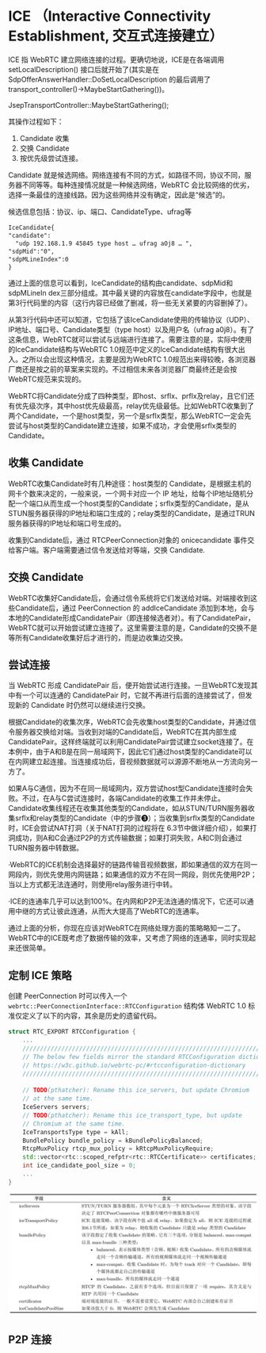 # ICE （Interactive Connectivity Establishment, 交互式连接建立）

ICE 指 WebRTC 建立网络连接的过程。更确切地说，ICE是在各端调用setLocalDescription() 接口后就开始了(其实是在 SdpOfferAnswerHandler::DoSetLocalDescription 的最后调用了 transport_controller()->MaybeStartGathering())。

JsepTransportController::MaybeStartGathering();


其操作过程如下：

1. Candidate 收集
2. 交换 Candidate
3. 按优先级尝试连接。

Candidate 就是候选网络。网络连接有不同的方式，如路径不同，协议不同，服务器不同等等。每种连接情况就是一种候选网络，WebRTC 会比较网络的优劣，选择一条最佳的连接线路。因为这些网络并没有确定，因此是“候选”的。

候选信息包括：协议、ip、端口、CandidateType、ufrag等

```
IceCandidate{
"candidate":
  "udp 192.168.1.9 45845 type host … ufrag aOj8 … ",
"sdpMid":"0",
"sdpMLineIndex":0
}
```

通过上面的信息可以看到，IceCandidate的结构由candidate、sdpMid和sdpMLineIn dex三部分组成。其中最关键的内容放在candidate字段中，也就是第3行代码里的内容（这行内容已经做了删减，将一些无关紧要的内容删掉了）。

从第3行代码中还可以知道，它包括了该IceCandidate使用的传输协议（UDP）、IP地址、端口号、Candidate类型（type host）以及用户名（ufrag a0j8）。有了这条信息，WebRTC就可以尝试与远端进行连接了。需要注意的是，实际中使用的IceCandidate结构与WebRTC 1.0规范中定义的IceCandidate结构有很大出入。之所以会出现这种情况，主要是因为WebRTC 1.0规范出来得较晚，各浏览器厂商还是按之前的草案来实现的。不过相信未来各浏览器厂商最终还是会按WebRTC规范来实现的。


WebRTC将Candidate分成了四种类型，即host、srflx、prflx及relay，且它们还有优先级次序，其中host优先级最高，relay优先级最低。比如WebRTC收集到了两个Candidate，一个是host类型，另一个是srflx类型，那么WebRTC一定会先尝试与host类型的Candidate建立连接，如果不成功，才会使用srflx类型的Candidate。

## 收集 Candidate

WebRTC收集Candidate时有几种途径：host类型的 Candidate，是根据主机的网卡个数来决定的，一般来说，一个网卡对应一个 IP 地址，给每个IP地址随机分配一个端口从而生成一个host类型的Candidate；srflx类型的Candidate，是从STUN服务器获得的IP地址和端口生成的；relay类型的Candidate，是通过TRUN服务器获得的IP地址和端口号生成的。


收集到Candidate后，通过 RTCPeerConnection对象的 onicecandidate 事件交给客户端。客户端需要通过信令发送给对等端，交换 Candidate.



## 交换 Candidate

WebRTC收集好Candidate后，会通过信令系统将它们发送给对端。对端接收到这些Candidate后，通过 PeerConnection 的 addIceCandidate 添加到本地，会与本地的Candidate形成CandidatePair（即连接候选者对）。有了CandidatePair，WebRTC就可以开始尝试建立连接了。这里需要注意的是，Candidate的交换不是等所有Candidate收集好后才进行的，而是边收集边交换。

## 尝试连接

当 WebRTC 形成 CandidatePair 后，便开始尝试进行连接。一旦WebRTC发现其中有一个可以连通的 CandidatePair 时，它就不再进行后面的连接尝试了，但发现新的 Candidate 时仍然可以继续进行交换。

根据Candidate的收集次序，WebRTC会先收集host类型的Candidate，并通过信令服务器交换给对端。当收到对端的Candidate后，WebRTC在其内部生成CandidatePair。这样终端就可以利用CandidatePair尝试建立socket连接了。在本例中，由于A和B是在同一局域网下，因此它们通过host类型的Candidate可以在内网建立起连接。当连接成功后，音视频数据就可以源源不断地从一方流向另一方了。

如果A与C通信，因为不在同一局域网内，双方尝试host型Candidate连接时会失败。不过，在A与C尝试连接时，各端Candidate的收集工作并未停止。Candidate收集线程还在收集其他类型的Candidate，如从STUN/TURN服务器收集srflx和relay类型的Candidate（中的步骤❸）；当收集到srflx类型的Candidate时，ICE会尝试NAT打洞（关于NAT打洞的过程将在 6.3节中做详细介绍），如果打洞成功，则A和C会通过P2P的方式传输数据；如果打洞失败，A和C则会通过TURN服务器中转数据。

·WebRTC的ICE机制会选择最好的链路传输音视频数据，即如果通信的双方在同一网段内，则优先使用内网链路；如果通信的双方不在同一网段，则优先使用P2P；当以上方式都无法连通时，则使用relay服务进行中转。

·ICE的连通率几乎可以达到100%。在内网和P2P无法连通的情况下，它还可以通用中继的方式让彼此连通，从而大大提高了WebRTC的连通率。

通过上面的分析，你现在应该对WebRTC在网络处理方面的策略略知一二了。WebRTC中的ICE既考虑了数据传输的效率，又考虑了网络的连通率，同时实现起来还很简单。

## 定制 ICE 策略

创建 PeerConnection 时可以传入一个 `webrtc::PeerConnectionInterface::RTCConfiguration` 结构体
WebRTC 1.0 标准仅定义了以下的内容，其余是历史的遗留代码。

```C++
struct RTC_EXPORT RTCConfiguration {
    ...
    ////////////////////////////////////////////////////////////////////////
    // The below few fields mirror the standard RTCConfiguration dictionary:
    // https://w3c.github.io/webrtc-pc/#rtcconfiguration-dictionary
    ////////////////////////////////////////////////////////////////////////

    // TODO(pthatcher): Rename this ice_servers, but update Chromium
    // at the same time.
    IceServers servers;
    // TODO(pthatcher): Rename this ice_transport_type, but update
    // Chromium at the same time.
    IceTransportsType type = kAll;
    BundlePolicy bundle_policy = kBundlePolicyBalanced;
    RtcpMuxPolicy rtcp_mux_policy = kRtcpMuxPolicyRequire;
    std::vector<rtc::scoped_refptr<rtc::RTCCertificate>> certificates;
    int ice_candidate_pool_size = 0;
    ...
}
```

![Ice configuration.](images/ice_configuration.jpg)


## P2P 连接
